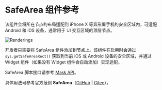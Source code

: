 # SafeArea 组件参考

该组件会将所在节点的布局适配到 iPhone X 等异形屏手机的安全区域内，可适配 Android 和 iOS 设备，通常用于 UI 交互区域的顶层节点。

![Renderings](./safearea/renderings.png)

开发者只需要将 SafeArea 组件添加到节点上。该组件在启用时会通过 `sys.getSafeAreaRect()` 获取到当前 iOS 或 Android 设备的安全区域，并通过 Widget 组件（如果没有 Widget 组件会自动添加）实现适配。

SafeArea 脚本接口请参考 [Mask API](__APIDOC__/zh/class/SafeArea)。

具体用法可参考官方范例 **SafeArea**（[GitHub](https://github.com/cocos/cocos-test-projects/tree/v3.5/assets/cases/ui/23.safe-area) | [Gitee](https://gitee.com/mirrors_cocos-creator/test-cases-3d/tree/v3.5/assets/cases/ui/23.safe-area)）。
